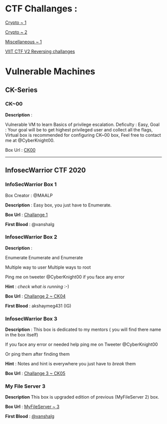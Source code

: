 # CTF Challanges : 

[Crypto ~ 1](https://github.com/CyberKnight00/CTF/blob/master/blaCTF(Crypto%201).txt)

[Crypto ~ 2](https://github.com/CyberKnight00/CTF/blob/master/blaCTF(Crypto%202).txt)

[Miscellaneous ~ 1](https://github.com/CyberKnight00/CTF/blob/master/blablablakship)

[VIIT CTF V2 Reversing challanges](REV_VIITCTF.zip)
# Vulnerable Machines

## CK-Series

### CK~00

**Description** : 

Vulnerable VM to learn Basics of privilege escalation. Deficulty : Easy, Goal : Your goal will be to get highest privileged user and collect all the flags, Virtual box is recommended for configuring CK~00 box, Feel free to contact me at @CyberKnight00.

Box Url : [CK00](https://drive.google.com/file/d/17JrC7YenBFnaMOrnq5VvSagjb3yalQhx/view?usp=drivesdk)

---

## InfosecWarrior CTF 2020

### InfoSecWarrior Box 1
Box Creator : @MAALP

**Description** : Easy box, you just have to Enumerate.

**Box Url** : [Challange 1](https://drive.google.com/file/d/1xJ5PEBznTNaN4724x6wSRbBclAcdqynV/view?usp=drivesdk)

**First Blood** : @vanshalg

### InfosecWarrior Box 2

**Description** : 

Enumerate Enumerate and Enumerate

Multiple way to user
Multiple ways to root

Ping me on tweeter @CyberKnight00 if you face any error

**Hint** : _check what is running_ :-)

**Box Url** : [Challange 2 ~ CK04](https://drive.google.com/file/d/1FQp3cHd-C4Aeyb-CXc6JGRmbGSdgxbwh/view?usp=drivesdk)

**First Blood** : akshaymeg431 (IG)

### InfosecWarrior Box 3

**Description** :
This box is dedicated to my mentors ( you will find there name in the box itself)

If you face any error or needed help ping me on Tweeter @CyberKnight00

Or ping them after finding them

**Hint** : Notes and hint is everywhere you just have to _break_ them 

**Box Url** : [Challange 3 ~ CK05](https://drive.google.com/uc?id=1IitJ8web9L-Wf_EF7QYbTHMr4-zlLZLE&export=download)

### My File Server 3

**Description**
This box is upgraded edition of previous (MyFileServer 2) box.

**Box Url** : [MyFileServer ~ 3](https://drive.google.com/file/d/1D0uMa-pOpNjsDSDvIXn6aufhyTimxYZT/view?usp=drivesdk)

**First Blood** : [@vanshalg](https://twitter.com/vanshalg)
